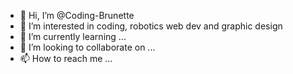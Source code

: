 - 👋 Hi, I’m @Coding-Brunette
- 👀 I’m interested in coding, robotics web dev and graphic design
- 🌱 I’m currently learning ...
- 💞️ I’m looking to collaborate on ...
- 📫 How to reach me ...

<!---
Coding-Brunette/Coding-Brunette is a ✨ special ✨ repository because its `README.md` (this file) appears on your GitHub profile.
You can click the Preview link to take a look at your changes.
--->
